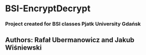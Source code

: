 # BSI-EncryptDecrypt
### Project created for BSI classes Pjatk University Gdańsk

## Authors: Rafał Ubermanowicz and Jakub Wiśniewski
